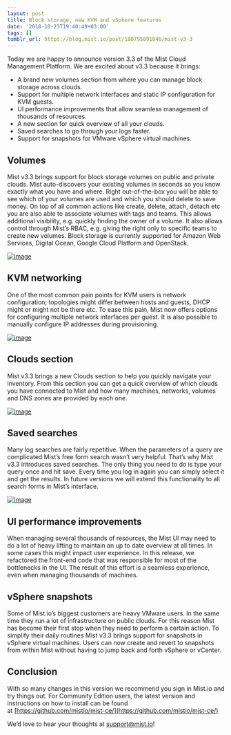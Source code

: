```yaml
---
layout: post
title: Block storage, new KVM and vSphere features
date: '2018-10-23T19:40:49+03:00'
tags: []
tumblr_url: https://blog.mist.io/post/180795891046/mist-v3-3
---
```

Today we are happy to announce version 3.3 of the Mist Cloud Management Platform. We are excited about v3.3 because it brings:

- A brand new volumes section from where you can manage block storage across clouds.
- Support for multiple network interfaces and static IP configuration for KVM guests.
- UI performance improvements that allow seamless management of thousands of resources.
- A new section for quick overview of all your clouds.  
- Saved searches to go through your logs faster.
- Support for snapshots for VMware vSphere virtual machines.

## Volumes

Mist v3.3 brings support for block storage volumes on public and private clouds. Mist auto-discovers your existing volumes in seconds so you know exactly what you have and where. Right out-of-the-box you will be able to see which of your volumes are used and which you should delete to save money. On top of all common actions like create, delete, attach, detach etc you are also able to associate volumes with tags and teams. This allows additional visibility, e.g. quickly finding the owner of a volume. It also allows control through Mist’s RBAC, e.g. giving the right only to specific teams to create new volumes. Block storage is currently supported for Amazon Web Services, Digital Ocean, Google Cloud Platform and OpenStack.

[![image](/images/tumblr-images/tumblr_inline_piwy5fA27h1rgqrs8_1280.png)](https://78.media.tumblr.com/1c1071ef9433bb3fb9913e7c5c057875/tumblr_inline_piwy5fA27h1rgqrs8_1280.png)
## KVM networking

One of the most common pain points for KVM users is network configuration; topologies might differ between hosts and guests, DHCP might or might not be there etc. To ease this pain, Mist now offers options for configuring multiple network interfaces per guest. It is also possible to manually configure IP addresses during provisioning.

[![image](/images/tumblr-images/tumblr_inline_piwxg3jLRt1rgqrs8_1280.png)](https://78.media.tumblr.com/e015b5e9ef9e74303cddc4dc88c614fb/tumblr_inline_piwxg3jLRt1rgqrs8_1280.png)
## Clouds section

Mist v3.3 brings a new Clouds section to help you quickly navigate your inventory. From this section you can get a quick overview of which clouds you have connected to Mist and how many machines, networks, volumes and DNS zones are provided by each one.

[![image](/images/tumblr-images/tumblr_inline_piwxnr7Ece1rgqrs8_1280.png)](https://78.media.tumblr.com/cb15408563e13060796c59fc4e1ca6b9/tumblr_inline_piwxnr7Ece1rgqrs8_1280.png)
## Saved searches

Many log searches are fairly repetitive. When the parameters of a query are complicated Mist’s free form search wasn’t very helpful. That’s why Mist v3.3 introduces saved searches. The only thing you need to do is type your query once and hit save. Every time you log in again you can simply select it and get the results. In future versions we will extend this functionality to all search forms in Mist’s interface.

[![image](/images/tumblr-images/tumblr_inline_piwxzsv1tL1rgqrs8_1280.png)](https://78.media.tumblr.com/f5027ac69d8785fde2686f9d0991adcc/tumblr_inline_piwxzsv1tL1rgqrs8_1280.png)
## UI performance improvements

When managing several thousands of resources, the Mist UI may need to do a lot of heavy lifting to maintain an up to date overview at all times. In some cases this might impact user experience. In this release, we refactored the front-end code that was responsible for most of the bottlenecks in the UI. The result of this effort is a seamless experience, even when managing thousands of machines.

## vSphere snapshots

Some of Mist.io’s biggest customers are heavy VMware users. In the same time they run a lot of infrastructure on public clouds. For this reason Mist has become their first stop when they need to perform a certain action. To simplify their daily routines Mist v3.3 brings support for snapshots in vSphere virtual machines. Users can now create and revert to snapshots from within Mist without having to jump back and forth vSphere or vCenter.

## Conclusion

With so many changes in this version we recommend you sign in Mist.io and try things out. For Community Edition users, the latest version and instructions on how to install can be found at&nbsp;[https://github.com/mistio/mist-ce/](https://github.com/mistio/mist-ce/)

We’d love to hear your thoughts at support@mist.io!

